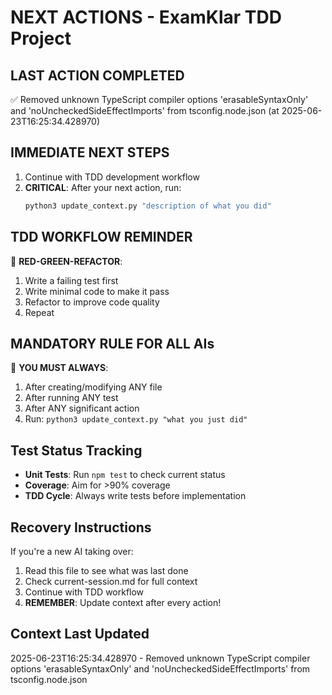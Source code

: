 # NEXT ACTIONS - ExamKlar TDD Project

## LAST ACTION COMPLETED
✅ Removed unknown TypeScript compiler options 'erasableSyntaxOnly' and 'noUncheckedSideEffectImports' from tsconfig.node.json (at 2025-06-23T16:25:34.428970)

## IMMEDIATE NEXT STEPS
1. Continue with TDD development workflow
2. **CRITICAL**: After your next action, run:
   ```bash
   python3 update_context.py "description of what you did"
   ```

## TDD WORKFLOW REMINDER
🧪 **RED-GREEN-REFACTOR**:
1. Write a failing test first
2. Write minimal code to make it pass
3. Refactor to improve code quality
4. Repeat

## MANDATORY RULE FOR ALL AIs
🚨 **YOU MUST ALWAYS**:
1. After creating/modifying ANY file
2. After running ANY test
3. After ANY significant action
4. Run: `python3 update_context.py "what you just did"`

## Test Status Tracking
- **Unit Tests**: Run `npm test` to check current status
- **Coverage**: Aim for >90% coverage
- **TDD Cycle**: Always write tests before implementation

## Recovery Instructions
If you're a new AI taking over:
1. Read this file to see what was last done
2. Check current-session.md for full context
3. Continue with TDD workflow
4. **REMEMBER**: Update context after every action!

## Context Last Updated
2025-06-23T16:25:34.428970 - Removed unknown TypeScript compiler options 'erasableSyntaxOnly' and 'noUncheckedSideEffectImports' from tsconfig.node.json

